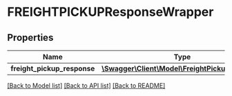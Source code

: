 # FREIGHTPICKUPResponseWrapper

## Properties
Name | Type | Description | Notes
------------ | ------------- | ------------- | -------------
**freight_pickup_response** | [**\Swagger\Client\Model\FreightPickupResponse**](FreightPickupResponse.md) |  | 

[[Back to Model list]](../../README.md#documentation-for-models) [[Back to API list]](../../README.md#documentation-for-api-endpoints) [[Back to README]](../../README.md)

